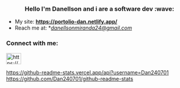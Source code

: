 <h3 align="center">Hello I'm Danellson and i are a software dev :wave:</h3>

- My site: **https://portolio-dan.netlify.app/**
- Reach me at: **danellsonmiranda24@gmail.com*
   
<h3 align="left">Connect with me:</h3>
<p align="left">
<a href="https://linkedin.com/in/https://www.linkedin.com/in/danellson-miranda-stclair-30a32321b/" target="blank"><img align="center" src="https://raw.githubusercontent.com/rahuldkjain/github-profile-readme-generator/master/src/images/icons/Social/linked-in-alt.svg" alt="https://www.linkedin.com/in/danellson-miranda-stclair-30a32321b/" height="30" width="40" /></a>
</p>

https://github-readme-stats.vercel.app/api?username=Dan240701
https://github.com/Dan240701/github-readme-stats


